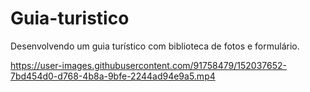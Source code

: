 # Guia-turistico
Desenvolvendo um guia turístico com biblioteca de fotos e formulário.


https://user-images.githubusercontent.com/91758479/152037652-7bd454d0-d768-4b8a-9bfe-2244ad94e9a5.mp4


